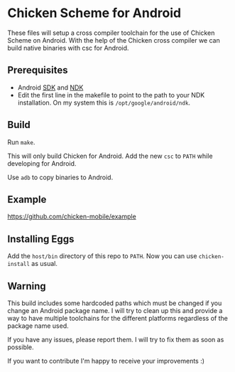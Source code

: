 # Chicken Scheme for Android

These files will setup a cross compiler toolchain for the use of Chicken Scheme on Android. With the help of the Chicken cross compiler we can build native binaries with csc for Android.

## Prerequisites

* Android [SDK](http://developer.android.com/sdk/) and [NDK](http://developer.android.com/tools/sdk/ndk/)
* Edit the first line in the makefile to point to the path to your NDK installation. On my system this is `/opt/google/android/ndk`.

## Build

Run `make`.

This will only build Chicken for Android. Add the new `csc` to `PATH` while developing for Android.

Use `adb` to copy binaries to Android.

## Example

https://github.com/chicken-mobile/example

## Installing Eggs

Add the `host/bin` directory of this repo to `PATH`. Now you can use `chicken-install` as usual.

## Warning

This build includes some hardcoded paths which must be changed if you change an Android package name. I will try to clean up this and provide a way to have multiple toolchains for the different platforms regardless of the package name used.

If you have any issues, please report them. I will try to fix them as soon as possible.

If you want to contribute I'm happy to receive your improvements :)
